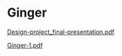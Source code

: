 # Ginger

[Design-project_final-presentation.pdf](https://github.com/shujian97/Ginger/files/7893253/Design-project_final-presentation.pdf)

[Ginger-1.pdf](https://github.com/shujian97/Ginger/files/7893251/Ginger-1.pdf)
